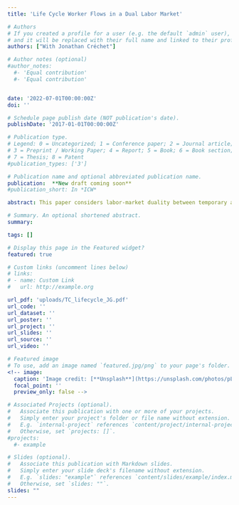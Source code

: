 ```yaml
---
title: 'Life Cycle Worker Flows in a Dual Labor Market'

# Authors
# If you created a profile for a user (e.g. the default `admin` user), write the username (folder name) here
# and it will be replaced with their full name and linked to their profile.
authors: ["With Jonathan Créchet"]

# Author notes (optional)
#author_notes:
  #- 'Equal contribution'
  #- 'Equal contribution'


date: '2022-07-01T00:00:00Z'
doi: ''

# Schedule page publish date (NOT publication's date).
publishDate: '2017-01-01T00:00:00Z'

# Publication type.
# Legend: 0 = Uncategorized; 1 = Conference paper; 2 = Journal article;
# 3 = Preprint / Working Paper; 4 = Report; 5 = Book; 6 = Book section;
# 7 = Thesis; 8 = Patent
#publication_types: ['3']

# Publication name and optional abbreviated publication name.
publication:  **New draft coming soon**
#publication_short: In *ICW*

abstract: This paper considers labor-market duality between temporary and permanent employment contracts as a source of life-cycle heterogeneity in worker flows. Using panel data from the French Continuous Employment Survey, we estimate that the transition probabilities from unemployment to temporary (UT) and permanent (UP) employment have a declining profile over the life cycle for high-education workers but a flat profile for low-education workers. The same is observed for the transition probability from temporary to permanent employment (TP). We show that a search-and-matching model with heterogeneous workers and jobs, information frictions and Bayesian learning about worker ability, and match-specific unemployment risk can replicate these facts. Bayesian learning is relatively more prevalent for high-education workers, whereas unemployment-risk heterogeneity is the key driver of life-cycle variation in worker flows for the low-educated. We assess the implications of the model for the effect of temporary contracts and firing costs on employment, mismatch and aggregate productivity, and the life-cycle dynamics of earnings.

# Summary. An optional shortened abstract.
summary:

tags: []

# Display this page in the Featured widget?
featured: true

# Custom links (uncomment lines below)
# links:
# - name: Custom Link
#   url: http://example.org

url_pdf: 'uploads/TC_lifecycle_JG.pdf'
url_code: ''
url_dataset: ''
url_poster: ''
url_project: ''
url_slides: ''
url_source: ''
url_video: ''

# Featured image
# To use, add an image named `featured.jpg/png` to your page's folder.
<!-- image:
  caption: 'Image credit: [**Unsplash**](https://unsplash.com/photos/pLCdAaMFLTE)'
  focal_point: ''
  preview_only: false -->

# Associated Projects (optional).
#   Associate this publication with one or more of your projects.
#   Simply enter your project's folder or file name without extension.
#   E.g. `internal-project` references `content/project/internal-project/index.md`.
#   Otherwise, set `projects: []`.
#projects:
  #- example

# Slides (optional).
#   Associate this publication with Markdown slides.
#   Simply enter your slide deck's filename without extension.
#   E.g. `slides: "example"` references `content/slides/example/index.md`.
#   Otherwise, set `slides: ""`.
slides: ""
---
```


<!-- {{% callout note %}}
<!-- Click the _Cite_ button above to demo the feature to enable visitors to import publication metadata into their reference management software.
{{% /callout %}} -->

<!-- {{% callout note %}}
<!-- Create your slides in Markdown - click the _Slides_ button to check out the example. -->
<!-- {{% /callout %}}  -->

<!-- Supplementary notes can be added here, including [code, math, and images](https://wowchemy.com/docs/writing-markdown-latex/). -->
